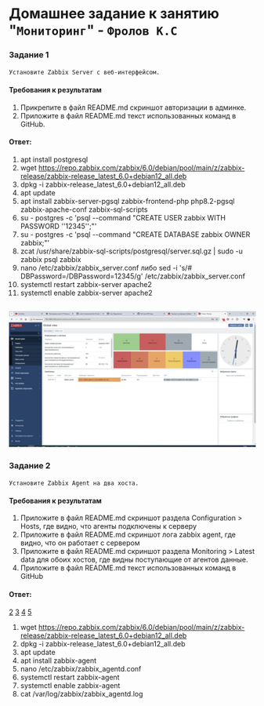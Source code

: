# Домашнее задание к занятию "`Мониторинг`" - `Фролов К.С`

### Задание 1

`Установите Zabbix Server с веб-интерфейсом.`

#### Требования к результатам 
1. Прикрепите в файл README.md скриншот авторизации в админке.
2. Приложите в файл README.md текст использованных команд в GitHub.

#### Ответ:
1. apt install postgresql
2. wget https://repo.zabbix.com/zabbix/6.0/debian/pool/main/z/zabbix-release/zabbix-release_latest_6.0+debian12_all.deb
3. dpkg -i zabbix-release_latest_6.0+debian12_all.deb
4. apt update
5. apt install zabbix-server-pgsql zabbix-frontend-php php8.2-pgsql zabbix-apache-conf zabbix-sql-scripts
6. su - postgres -c 'psql --command "CREATE USER zabbix WITH PASSWORD '\'12345\'';"'
7. su - postgres -c 'psql --command "CREATE DATABASE zabbix OWNER zabbix;"'
8. zcat /usr/share/zabbix-sql-scripts/postgresql/server.sql.gz | sudo -u zabbix psql zabbix
9. nano /etc/zabbix/zabbix_server.conf либо sed -i 's/# DBPassword=/DBPassword=12345/g' /etc/zabbix/zabbix_server.conf
10. systemctl restart zabbix-server apache2
11. systemctl enable zabbix-server apache2

![1](scrn/1.png)
---

### Задание 2

`Установите Zabbix Agent на два хоста.`

#### Требования к результатам 

1. Приложите в файл README.md скриншот раздела Configuration > Hosts, где видно, что агенты подключены к серверу
2. Приложите в файл README.md скриншот лога zabbix agent, где видно, что он работает с сервером
3. Приложите в файл README.md скриншот раздела Monitoring > Latest data для обоих хостов, где видны поступающие от агентов данные.
4. Приложите в файл README.md текст использованных команд в GitHub

#### Ответ: 

[2](scrn/2.png)
[3](scrn/3.png)
[4](scrn/4.png)
[5](scrn/5.png)

1. wget https://repo.zabbix.com/zabbix/6.0/debian/pool/main/z/zabbix-release/zabbix-release_latest_6.0+debian12_all.deb
2. dpkg -i zabbix-release_latest_6.0+debian12_all.deb
3. apt update
4. apt install zabbix-agent
5. nano /etc/zabbix/zabbix_agentd.conf 
6. systemctl restart zabbix-agent
7. systemctl enable zabbix-agent
8. cat /var/log/zabbix/zabbix_agentd.log